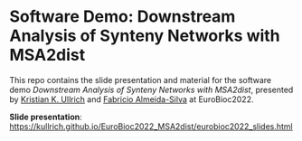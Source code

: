 # Software Demo: Downstream Analysis of Synteny Networks with MSA2dist

This repo contains the slide presentation and material for the 
software demo *Downstream Analysis of Synteny Networks with MSA2dist*,
presented by [Kristian K. Ullrich](https://github.com/kullrich) and [Fabricio Almeida-Silva](https://almeidasilvaf.github.io)
at EuroBioc2022.

**Slide presentation**: https://kullrich.github.io/EuroBioc2022_MSA2dist/eurobioc2022_slides.html